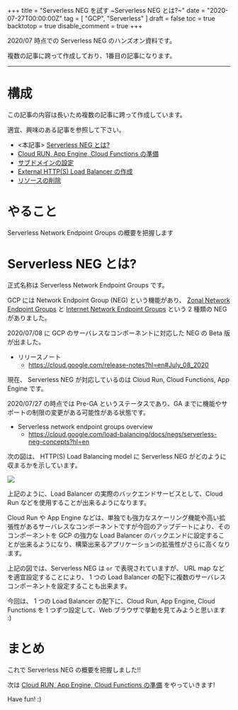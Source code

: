 +++
title = "Serverless NEG を試す ~Serverless NEG とは?~"
date = "2020-07-27T00:00:00Z"
tag = [
    "GCP",
    "Serverless"
]
draft = false
toc = true
backtotop = true
disable_comment = true
+++

2020/07 時点での Serverless NEG のハンズオン資料です。

複数の記事に跨って作成しており、1番目の記事になります。

<!--more-->
---

# 構成

この記事の内容は長いため複数の記事に跨って作成しています。

適宜、興味のある記事を参照して下さい。

+ <本記事> [Serverless NEG とは?](https://iganari.github.io/blog/2020-07-27_try-serverless-neg-00/)
+ [Cloud RUN, App Engine, Cloud Functions の準備](https://iganari.github.io/blog/2020-07-27_try-serverless-neg-01/)
+ [サブドメインの設定](https://iganari.github.io/blog/2020-07-27_try-serverless-neg-02/)
+ [External HTTP(S) Load Balancer の作成](https://iganari.github.io/blog/2020-07-27_try-serverless-neg-03/)
+ [リソースの削除](https://iganari.github.io/blog/2020-07-27_try-serverless-neg-04/)

# やること

Serverless Network Endpoint Groups の概要を把握します

# Serverless NEG とは?

正式名称は Serverless Network Endpoint Groups です。

GCP には Network Endpoint Group (NEG) という機能があり、 [Zonal Network Endpoint Groups](https://cloud.google.com/load-balancing/docs/negs/zonal-neg-concepts?hl=en) と [Internet Network Endpoint Groups](https://cloud.google.com/load-balancing/docs/negs/internet-neg-concepts?hl=en) という 2 種類の NEG がありました。

2020/07/08 に GCP のサーバレスなコンポーネントに対応した NEG の Beta 版が出ました。

+ リリースノート
  + https://cloud.google.com/release-notes?hl=en#July_08_2020

現在、 Serverless NEG が対応しているのは Cloud Run, Cloud Functions, App Engine です。

2020/07/27 の時点では Pre-GA というステータスであり、GA までに機能やサポートの制限の変更がある可能性がある状態です。

+ Serverless network endpoint groups overview
  + https://cloud.google.com/load-balancing/docs/negs/serverless-neg-concepts?hl=en

次の図は、 HTTP(S) Load Balancing model に Serverless NEG がどのように収まるかを示しています。

![](https://cloud.google.com/load-balancing/images/lb-serverless-simple.svg?hl=en)

上記のように、Load Balancer の実際のバックエンドサービスとして、Cloud Run などを使用することが出来るようになります。

Cloud Run や App Engine などは、単独でも強力なスケーリング機能や高い拡張性があるサーバレスなコンポーネントですが今回のアップデートにより、そのコンポーネントを GCP の強力な Load Balancer のバックエンドに設定することが出来るようになり、構築出来るアプリケーションの拡張性がさらに高くなります。


上記の図では、Serverless NEG は `or` で表現されていますが、 URL map などを適宜設定することにより、 1 つの Load Balancer の配下に複数のサーバレスコンポーネントを設定することも出来ます。

今回は、 1 つの Load Balancer の配下に、Cloud Run, App Engine, Cloud Functions を 1 つずつ設定して、Web ブラウザで挙動を見てみようと思います :) 


# まとめ

これで Serverless NEG の概要を把握しました!!

次は [Cloud RUN, App Engine, Cloud Functions の準備](https://iganari.github.io/blog/2020-07-27_try-serverless-neg-01/) をやっていきます!

Have fun! :)

